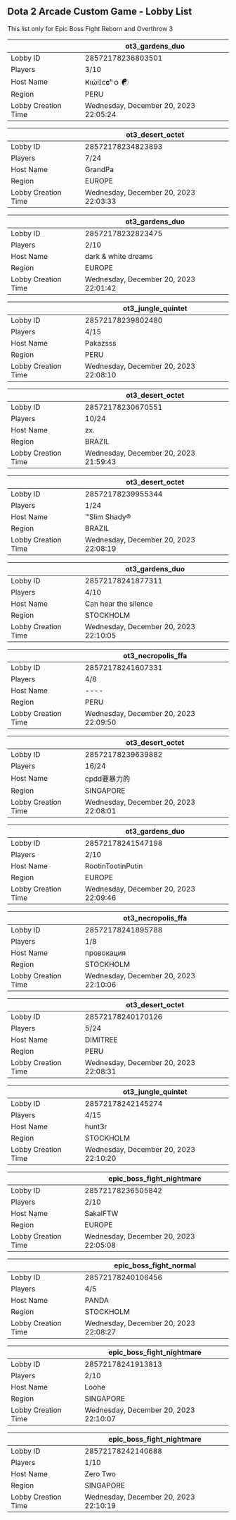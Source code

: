 ## Dota 2 Arcade Custom Game - Lobby List

This list only for Epic Boss Fight Reborn and Overthrow 3

|  | ot3_gardens_duo |
| ------ | ------ |
| Lobby ID | 28572178236803501 |
| Players | 3/10 |
| Host Name | Ҝιώi𝕀c𝐜ʰｏ  ☯ |
| Region | PERU |
| Lobby Creation Time | Wednesday, December 20, 2023 22:05:24 |


|  | ot3_desert_octet |
| ------ | ------ |
| Lobby ID | 28572178234823893 |
| Players | 7/24 |
| Host Name | GrandPa |
| Region | EUROPE |
| Lobby Creation Time | Wednesday, December 20, 2023 22:03:33 |


|  | ot3_gardens_duo |
| ------ | ------ |
| Lobby ID | 28572178232823475 |
| Players | 2/10 |
| Host Name | dark & white dreams |
| Region | EUROPE |
| Lobby Creation Time | Wednesday, December 20, 2023 22:01:42 |


|  | ot3_jungle_quintet |
| ------ | ------ |
| Lobby ID | 28572178239802480 |
| Players | 4/15 |
| Host Name | Pakazsss |
| Region | PERU |
| Lobby Creation Time | Wednesday, December 20, 2023 22:08:10 |


|  | ot3_desert_octet |
| ------ | ------ |
| Lobby ID | 28572178230670551 |
| Players | 10/24 |
| Host Name | zx. |
| Region | BRAZIL |
| Lobby Creation Time | Wednesday, December 20, 2023 21:59:43 |


|  | ot3_desert_octet |
| ------ | ------ |
| Lobby ID | 28572178239955344 |
| Players | 1/24 |
| Host Name | ™Slim Shady® |
| Region | BRAZIL |
| Lobby Creation Time | Wednesday, December 20, 2023 22:08:19 |


|  | ot3_gardens_duo |
| ------ | ------ |
| Lobby ID | 28572178241877311 |
| Players | 4/10 |
| Host Name | Can hear the silence |
| Region | STOCKHOLM |
| Lobby Creation Time | Wednesday, December 20, 2023 22:10:05 |


|  | ot3_necropolis_ffa |
| ------ | ------ |
| Lobby ID | 28572178241607331 |
| Players | 4/8 |
| Host Name | ---- |
| Region | PERU |
| Lobby Creation Time | Wednesday, December 20, 2023 22:09:50 |


|  | ot3_desert_octet |
| ------ | ------ |
| Lobby ID | 28572178239639882 |
| Players | 16/24 |
| Host Name | cpdd要暴力的 |
| Region | SINGAPORE |
| Lobby Creation Time | Wednesday, December 20, 2023 22:08:01 |


|  | ot3_gardens_duo |
| ------ | ------ |
| Lobby ID | 28572178241547198 |
| Players | 2/10 |
| Host Name | RootinTootinPutin |
| Region | EUROPE |
| Lobby Creation Time | Wednesday, December 20, 2023 22:09:46 |


|  | ot3_necropolis_ffa |
| ------ | ------ |
| Lobby ID | 28572178241895788 |
| Players | 1/8 |
| Host Name | провокация |
| Region | STOCKHOLM |
| Lobby Creation Time | Wednesday, December 20, 2023 22:10:06 |


|  | ot3_desert_octet |
| ------ | ------ |
| Lobby ID | 28572178240170126 |
| Players | 5/24 |
| Host Name | DIMITREE |
| Region | PERU |
| Lobby Creation Time | Wednesday, December 20, 2023 22:08:31 |


|  | ot3_jungle_quintet |
| ------ | ------ |
| Lobby ID | 28572178242145274 |
| Players | 4/15 |
| Host Name | hunt3r |
| Region | STOCKHOLM |
| Lobby Creation Time | Wednesday, December 20, 2023 22:10:20 |


|  | epic_boss_fight_nightmare |
| ------ | ------ |
| Lobby ID | 28572178236505842 |
| Players | 2/10 |
| Host Name | SakalFTW |
| Region | EUROPE |
| Lobby Creation Time | Wednesday, December 20, 2023 22:05:08 |


|  | epic_boss_fight_normal |
| ------ | ------ |
| Lobby ID | 28572178240106456 |
| Players | 4/5 |
| Host Name | PANDA |
| Region | STOCKHOLM |
| Lobby Creation Time | Wednesday, December 20, 2023 22:08:27 |


|  | epic_boss_fight_nightmare |
| ------ | ------ |
| Lobby ID | 28572178241913813 |
| Players | 2/10 |
| Host Name | Loohe |
| Region | SINGAPORE |
| Lobby Creation Time | Wednesday, December 20, 2023 22:10:07 |


|  | epic_boss_fight_nightmare |
| ------ | ------ |
| Lobby ID | 28572178242140688 |
| Players | 1/10 |
| Host Name | Zero Two |
| Region | SINGAPORE |
| Lobby Creation Time | Wednesday, December 20, 2023 22:10:19 |


